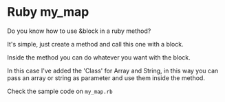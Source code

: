 # Ruby my_map

Do you know how to use &block in a ruby method?

It's simple, just create a method and call this one with a block.

Inside the method you can do whatever you want with the block.

In this case I've added the 'Class' for Array and String, in this way you can pass an array or string as parameter and use them inside the method.

Check the sample code on `my_map.rb`
